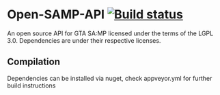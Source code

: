 Open-SAMP-API [![Build status](https://ci.appveyor.com/api/projects/status/62qftruy4mwi934p?svg=true)](https://ci.appveyor.com/project/agrippa1994/open-samp-api)
=============

An open source API for GTA SA:MP licensed under the terms of the LGPL 3.0. Dependencies are under their respective licenses.

Compilation
---------------
Dependencies can be installed via nuget, check appveyor.yml for further build instructions
